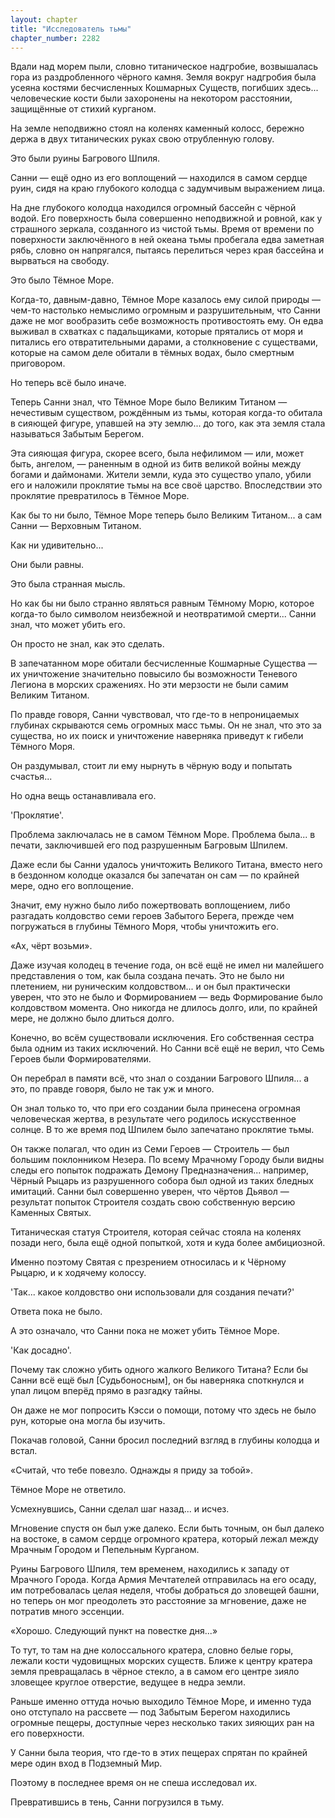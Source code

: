 ```yaml
---
layout: chapter
title: "Исследователь тьмы"
chapter_number: 2282
---
```




Вдали над морем пыли, словно титаническое надгробие, возвышалась гора из раздробленного чёрного камня. Земля вокруг надгробия была усеяна костями бесчисленных Кошмарных Существ, погибших здесь... человеческие кости были захоронены на некотором расстоянии, защищённые от стихий курганом.

На земле неподвижно стоял на коленях каменный колосс, бережно держа в двух титанических руках свою отрубленную голову.

Это были руины Багрового Шпиля.

Санни — ещё одно из его воплощений — находился в самом сердце руин, сидя на краю глубокого колодца с задумчивым выражением лица.

На дне глубокого колодца находился огромный бассейн с чёрной водой. Его поверхность была совершенно неподвижной и ровной, как у страшного зеркала, созданного из чистой тьмы. Время от времени по поверхности заключённого в ней океана тьмы пробегала едва заметная рябь, словно он напрягался, пытаясь перелиться через края бассейна и вырваться на свободу.

Это было Тёмное Море.

Когда-то, давным-давно, Тёмное Море казалось ему силой природы — чем-то настолько немыслимо огромным и разрушительным, что Санни даже не мог вообразить себе возможность противостоять ему. Он едва выживал в схватках с падальщиками, которые прятались от моря и питались его отвратительными дарами, а столкновение с существами, которые на самом деле обитали в тёмных водах, было смертным приговором.

Но теперь всё было иначе.

Теперь Санни знал, что Тёмное Море было Великим Титаном — нечестивым существом, рождённым из тьмы, которая когда-то обитала в сияющей фигуре, упавшей на эту землю... до того, как эта земля стала называться Забытым Берегом.

Эта сияющая фигура, скорее всего, была нефилимом — или, может быть, ангелом, — раненным в одной из битв великой войны между богами и даймонами. Жители земли, куда это существо упало, убили его и наложили проклятие тьмы на все своё царство. Впоследствии это проклятие превратилось в Тёмное Море.

Как бы то ни было, Тёмное Море теперь было Великим Титаном... а сам Санни — Верховным Титаном.

Как ни удивительно...

Они были равны.

Это была странная мысль.

Но как бы ни было странно являться равным Тёмному Морю, которое когда-то было символом неизбежной и неотвратимой смерти... Санни знал, что может убить его.

Он просто не знал, как это сделать.

В запечатанном море обитали бесчисленные Кошмарные Существа — их уничтожение значительно повысило бы возможности Теневого Легиона в морских сражениях. Но эти мерзости не были самим Великим Титаном.

По правде говоря, Санни чувствовал, что где-то в непроницаемых глубинах скрываются семь огромных масс тьмы. Он не знал, что это за существа, но их поиск и уничтожение наверняка приведут к гибели Тёмного Моря.

Он раздумывал, стоит ли ему нырнуть в чёрную воду и попытать счастья...

Но одна вещь останавливала его.

'Проклятие'.

Проблема заключалась не в самом Тёмном Море. Проблема была... в печати, заключившей его под разрушенным Багровым Шпилем.

Даже если бы Санни удалось уничтожить Великого Титана, вместо него в бездонном колодце оказался бы запечатан он сам — по крайней мере, одно его воплощение.

Значит, ему нужно было либо пожертвовать воплощением, либо разгадать колдовство семи героев Забытого Берега, прежде чем погружаться в глубины Тёмного Моря, чтобы уничтожить его.

«Ах, чёрт возьми».

Даже изучая колодец в течение года, он всё ещё не имел ни малейшего представления о том, как была создана печать. Это не было ни плетением, ни руническим колдовством... и он был практически уверен, что это не было и Формированием — ведь Формирование было колдовством момента. Оно никогда не длилось долго, или, по крайней мере, не должно было длиться долго.

Конечно, во всём существовали исключения. Его собственная сестра была одним из таких исключений. Но Санни всё ещё не верил, что Семь Героев были Формирователями.

Он перебрал в памяти всё, что знал о создании Багрового Шпиля... а это, по правде говоря, было не так уж и много.

Он знал только то, что при его создании была принесена огромная человеческая жертва, в результате чего родилось искусственное солнце. В то же время под Шпилем было запечатано проклятие тьмы.

Он также полагал, что один из Семи Героев — Строитель — был большим поклонником Незера. По всему Мрачному Городу были видны следы его попыток подражать Демону Предназначения... например, Чёрный Рыцарь из разрушенного собора был одной из таких бледных имитаций. Санни был совершенно уверен, что чёртов Дьявол — результат попыток Строителя создать свою собственную версию Каменных Святых.

Титаническая статуя Строителя, которая сейчас стояла на коленях позади него, была ещё одной попыткой, хотя и куда более амбициозной.

Именно поэтому Святая с презрением относилась и к Чёрному Рыцарю, и к ходячему колоссу.

'Так... какое колдовство они использовали для создания печати?'

Ответа пока не было.

А это означало, что Санни пока не может убить Тёмное Море.

'Как досадно'.

Почему так сложно убить одного жалкого Великого Титана? Если бы Санни всё ещё был [Судьбоносным], он бы наверняка споткнулся и упал лицом вперёд прямо в разгадку тайны.

Он даже не мог попросить Кэсси о помощи, потому что здесь не было рун, которые она могла бы изучить.

Покачав головой, Санни бросил последний взгляд в глубины колодца и встал.

«Считай, что тебе повезло. Однажды я приду за тобой».

Тёмное Море не ответило.

Усмехнувшись, Санни сделал шаг назад... и исчез.

Мгновение спустя он был уже далеко. Если быть точным, он был далеко на востоке, в самом сердце огромного кратера, который лежал между Мрачным Городом и Пепельным Курганом.

Руины Багрового Шпиля, тем временем, находились к западу от Мрачного Города. Когда Армия Мечтателей отправилась на его осаду, им потребовалась целая неделя, чтобы добраться до зловещей башни, но теперь он мог преодолеть это расстояние за мгновение, даже не потратив много эссенции.

«Хорошо. Следующий пункт на повестке дня...»

То тут, то там на дне колоссального кратера, словно белые горы, лежали кости чудовищных морских существ. Ближе к центру кратера земля превращалась в чёрное стекло, а в самом его центре зияло зловещее круглое отверстие, ведущее в недра земли.

Раньше именно оттуда ночью выходило Тёмное Море, и именно туда оно отступало на рассвете — под Забытым Берегом находились огромные пещеры, доступные через несколько таких зияющих ран на его поверхности.

У Санни была теория, что где-то в этих пещерах спрятан по крайней мере один вход в Подземный Мир.

Поэтому в последнее время он не спеша исследовал их.

Превратившись в тень, Санни погрузился в тьму.

